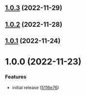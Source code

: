 ## [1.0.3](https://github.com/bbeesley/push-function-zips/compare/v1.0.2...v1.0.3) (2022-11-29)

## [1.0.2](https://github.com/bbeesley/push-function-zips/compare/v1.0.1...v1.0.2) (2022-11-28)

## [1.0.1](https://github.com/bbeesley/push-function-zips/compare/v1.0.0...v1.0.1) (2022-11-24)

# 1.0.0 (2022-11-23)


### Features

* initial release ([5116e76](https://github.com/bbeesley/push-function-zips/commit/5116e76f55a49ac562147ea5633fc631a5a7f0f8))
